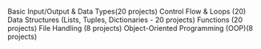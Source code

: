 Basic Input/Output & Data Types(20 projects)
Control Flow & Loops (20)
Data Structures (Lists, Tuples, Dictionaries - 20 projects) 
Functions (20 projects)
File Handling (8 projects) 
Object-Oriented Programming (OOP)(8 projects)
